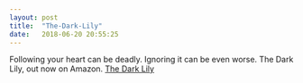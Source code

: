 ```yaml
---
layout: post
title:  "The-Dark-Lily"
date:   2018-06-20 20:55:25
---
```

Following your heart can be deadly. Ignoring it can be even worse. The Dark Lily, out now on Amazon. [The Dark Lily](https://www.amazon.com/dp/B07D9DD4GS/ref=sr_1_1?s=digital-text&ie=UTF8&qid=1527285078&sr=1-1&keywords=the+dark+lily)



